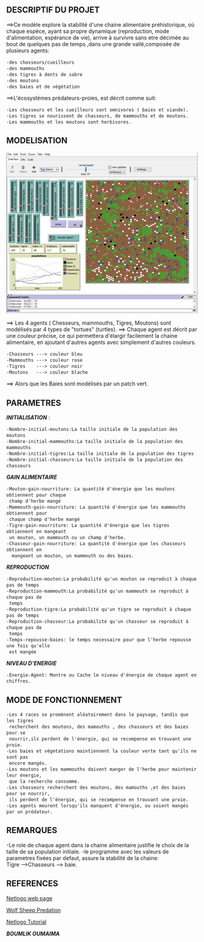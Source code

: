 ## DESCRIPTIF DU PROJET
==>Ce modèle explore la stabilité d'une chaine alimentaire préhistorique, où chaque espèce, ayant sa propre dynamique (reproduction, mode d'alimentation, espérance de vie), arrive à survivre sans etre décimée au bout de quelques pas de temps ,dans une grande vallé,composée de plusieurs agents:

    -des chasseurs/cueilleurs
    -des mammouths
    -des tigres à dents de sabre
    -des moutons
    -des baies et de végétation

==>L'écosystèmes prédateurs-proies, est décrit comme suit:

    -Les chasseurs et les cueilleurs sont omnivores ( baies et viande).
    -Les tigres se nourissent de chasseurs, de mammouths et de moutons. 
    -Les mammouths et les moutons sont herbivores.


## MODELISATION
![Environnement](env.JPG)

==> Les 4 agents ( Chesseurs, mammouths, Tigres, Moutons) sont modélisés par 4 types de "tortues" (turtles).
==> Chaque agent est décrit par une couleur précise, ce qui permettera d'élargir facilement la chaine alimentaire, en ajoutant d'autres agents avec simplement d'autres couleurs.

    -Chasseurs ---> couleur bleu
    -Mammouths ---> couleur rose
    -Tigres    ---> couleur noir
    -Moutons   ---> couleur blache

==> Alors que les Baies sont modélisés par un patch vert.

## PARAMETRES
   
  **_INITIALISATION_** :

    -Nombre-initial-moutons:La taille initiale de la population des moutons 
    -Nombre-initial-mammouths:La taille initiale de la population des mammouths 
    -Nombre-initial-tigres:La taille initiale de la population des tigres
    -Nombre-initial-chasseurs:La taille initiale de la population des chasseurs

  **_GAIN ALIMENTAIRE_**

    -Mouton-gain-nourriture: La quantité d'énergie que les moutons obtiennent pour chaque
     champ d'herbe mangé 
    -Mammouth-gain-nourriture: La quantité d'énergie que les mammouths obtiennent pour
     chaque champ d'herbe mangé 
    -Tigre-gain-nourriture: La quantité d'énergie que les tigres obtiennent en mangeant  
     un mouton, un mammouth ou un champ d'herbe.
    -Chasseur-gain-nourriture: La quantité d'énergie que les chasseurs obtiennent en 
      mangeant un mouton, un mammouth ou des baies.

  **_REPRODUCTION_**
  
    -Reproduction-mouton:La probabilité qu'un mouton se reproduit à chaque pas de temps
    -Reproduction-mammouth:La probabilité qu'un mammouth se reproduit à chaque pas de
     temps
    -Reproduction-tigre:La probabilité qu'un tigre se reproduit à chaque pas de temps
    -Reproduction-chasseur:La probabilité qu'un chasseur se reproduit à chaque pas de
     temps
    -Temps-repousse-baies: le temps necessaire pour que l'herbe repousse une fois qu'elle
     est mangée

  **_NIVEAU D'ENERGIE_**

    -Energie-Agent: Montre ou Cache le niveau d'énergie de chaque agent en chiffres.


## MODE DE FONCTIONNEMENT

    -Les 4 races se promènent aléatoirement dans le paysage, tandis que les tigres
     recherchent des moutons, des mamouths , des chasseurs et des baies pour se
     nourrir,ils perdent de l'énergie, qui se recompense en trouvant une proie.
    -Les baies et végetations maintiennent la couleur verte tant qu'ils ne sont pas
     encore mangés.
    -Les moutons et les mammouths doivent manger de l'herbe pour maintenir leur énergie,
     que la recherche consomme.
    -Les chasseurs recherchent des moutons, des mamouths ,et des baies pour se nourrir,
     ils perdent de l'énergie, qui se recompense en trouvant une proie.
    -Les agents meurent lorsqu'ils manquent d'énergie, ou soient mangés par un prédateur.

## REMARQUES 
  
   -Le role de chaque agent dans la chaine alimentaire justifie le choix de la taille de sa population initiale.
   -le programme avec les valeurs de parametres fixées par defaut, assure la stabilité de la chaine:  
              Tigre -->Chasseurs --> baie.

## REFERENCES
[Netlogo web page](https://ccl.northwestern.edu/netlogo/)

[Wolf Sheep Predation](https://ccl.northwestern.edu/netlogo/models/WolfSheepPredation)

[Netlogo Tutorial](https://www.youtube.com/watch?v=XJ-gO-yAwHU&list=PL8AF794C0800A6A73)


**_BOUMLIK OUMAIMA_**      